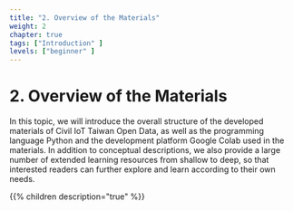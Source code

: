 ```yaml
---
title: "2. Overview of the Materials"
weight: 2
chapter: true
tags: ["Introduction" ]
levels: ["beginner" ]
---
```


# 2. Overview of the Materials

In this topic, we will introduce the overall structure of the developed materials of Civil IoT Taiwan Open Data, as well as the programming language Python and the development platform Google Colab used in the materials. In addition to conceptual descriptions, we also provide a large number of extended learning resources from shallow to deep, so that interested readers can further explore and learn according to their own needs.

{{% children description="true" %}}


